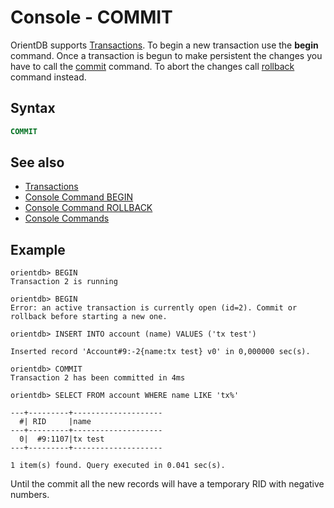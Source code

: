 # Console - COMMIT

OrientDB supports [Transactions](Transactions.md). To begin a new transaction use the **begin** command. Once a transaction is begun to make persistent the changes you have to call the [commit](Console-Command-Commit.md) command. To abort the changes call [rollback](Console-Command-Rollback.md) command instead.

## Syntax

```sql
COMMIT
```

## See also

- [Transactions](Transactions.md)
- [Console Command BEGIN](Console-Command-Begin.md)
- [Console Command ROLLBACK](Console-Command-Rollback.md)
- [Console Commands](Console-Commands.md)

## Example

```
orientdb> BEGIN
Transaction 2 is running

orientdb> BEGIN
Error: an active transaction is currently open (id=2). Commit or rollback before starting a new one.

orientdb> INSERT INTO account (name) VALUES ('tx test')

Inserted record 'Account#9:-2{name:tx test} v0' in 0,000000 sec(s).

orientdb> COMMIT
Transaction 2 has been committed in 4ms

orientdb> SELECT FROM account WHERE name LIKE 'tx%'

---+---------+--------------------
  #| RID     |name
---+---------+--------------------
  0|  #9:1107|tx test
---+---------+--------------------

1 item(s) found. Query executed in 0.041 sec(s).
```

Until the commit all the new records will have a temporary RID with negative numbers.

